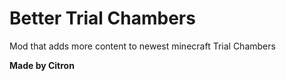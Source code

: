 # Better Trial Chambers
Mod that adds more content to newest minecraft Trial Chambers

**Made by Citron**

